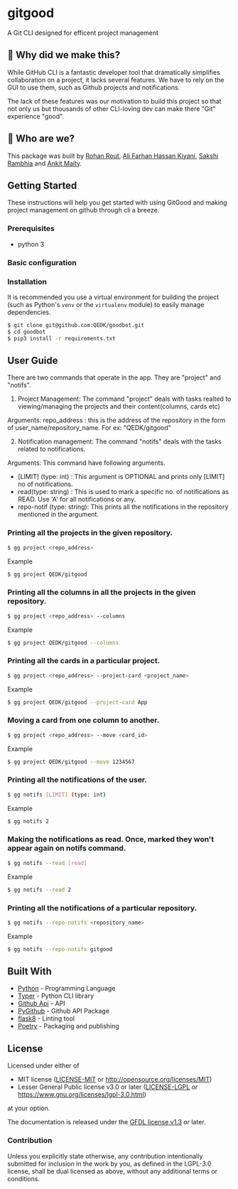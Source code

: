 # gitgood

A Git CLI designed for efficent project management

## 🙋 Why did we make this?

While GitHub CLI is a fantastic developer tool that dramatically simplifies collaboration on a project, it lacks several features. We have to rely on the GUI to use them, such as Github projects and notifications.

The lack of these features was our motivation to build this project so that not only us but thousands of other CLI-loving dev can make there "Git" experience "good".

## 👷 Who are we?

This package was built by [Rohan Rout](https://github.com/routrohan), [Ali Farhan Hassan Kiyani](https://github.com/farhan2742), [Sakshi Rambhia](https://github.com/Sakshi16) and [Ankit Maity](https://github.com/QEDK).

## Getting Started

These instructions will help you get started with using GitGood and making project management on github through cli a breeze.

### Prerequisites

* python 3

### Basic configuration



### Installation
It is recommended you use a virtual environment for building the project (such as Python's `venv` or the `virtualenv` module) to easily manage dependencies.
```bash
$ git clone git@github.com:QEDK/goodbot.git
$ cd goodbot
$ pip3 install -r requirements.txt
```

## User Guide

There are two commands that operate in the app. They are "project" and "notifs".

1. Project Management: The command "project" deals with tasks realted to viewing/managing the projects and their content(columns, cards etc)

Arguments: repo_address : this is the address of the repository in the form of user_name/repository_name. For ex: "QEDK/gitgood"

2. Notification management: The command "notifs" deals with the tasks related to notifications.

Arguments: This command have following arguments.

- [LIMIT] (type: int) : This argument is OPTIONAL and prints only [LIMIT] no of notifications.
- read(type: string) : This is used to mark a specific no. of notifications as READ. Use 'A' for all notifications or any.
- repo-notif (type: string): This prints all the notifications in the repository mentioned in the argument.

### Printing all the projects in the given repository.

```bash
$ gg project <repo_address>
```
Example

```bash
$ gg project QEDK/gitgood
```

### Printing all the columns in all the projects in the given repository.

```bash
$ gg project <repo_address> --columns
```
Example

```bash
$ gg project QEDK/gitgood --columns
```

### Printing all the cards in a particular project.

```bash
$ gg project <repo_address> --project-card <project_name>
```
Example

```bash
$ gg project QEDK/gitgood --project-card App
```

### Moving a card from one column to another.

```bash
$ gg project <repo_address> --move <card_id>
```
Example

```bash
$ gg project QEDK/gitgood --move 1234567
```

### Printing all the notifications of the user.

```bash
$ gg notifs [LIMIT] (type: int)
```
Example

```bash
$ gg notifs 2
```

### Making the notifications as read. Once, marked they won't appear again on notifs command.

```bash
$ gg notifs --read [read]
```
Example

```bash
$ gg notifs --read 2
```

### Printing all the notifications of a particular repository.

```bash
$ gg notifs --repo-notifs <repository_name>
```
Example

```bash
$ gg notifs --repo-notifs gitgood
```

## Built With

* [Python](https://www.python.org/) - Programming Language
* [Typer](https://typer.tiangolo.com/) - Python CLI library
* [Github Api](https://developer.github.com/v3/) - API
* [PyGithub](https://github.com/PyGithub/PyGithub) - Github API Package
* [flask8](https://pypi.org/project/flake8/) - Linting tool
* [Poetry](https://python-poetry.org/) - Packaging and publishing

## License
Licensed under either of

 * MIT license ([LICENSE-MIT](LICENSE-MIT) or http://opensource.org/licenses/MIT)
 * Lesser General Public license v3.0 or later ([LICENSE-LGPL](LICENSE-LGPL) or https://www.gnu.org/licenses/lgpl-3.0.html)

at your option.

The documentation is released under the [GFDL license v1.3](https://www.gnu.org/licenses/fdl-1.3.html) or later.

### Contribution

Unless you explicitly state otherwise, any contribution intentionally submitted
for inclusion in the work by you, as defined in the LGPL-3.0 license, shall be dual licensed as above, without any
additional terms or conditions.
